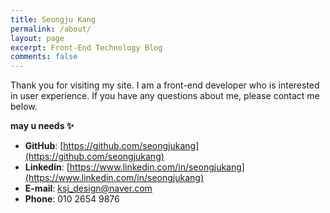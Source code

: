 ```yaml
---
title: Seongju Kang
permalink: /about/
layout: page
excerpt: Front-End Technology Blog
comments: false
---
```


Thank you for visiting my site.
I am a front-end developer who is interested in user experience.
If you have any questions about me, please contact me below.

**may u needs ✨**
- **GitHub**: [https://github.com/seongjukang](https://github.com/seongjukang)
- **Linkedin**: [https://www.linkedin.com/in/seongjukang](https://www.linkedin.com/in/seongjukang)
- **E-mail**: ksj_design@naver.com
- **Phone**: 010 2654 9876
